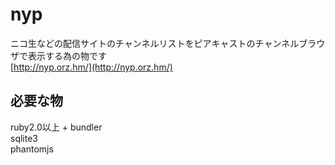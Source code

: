 # nyp
ニコ生などの配信サイトのチャンネルリストをピアキャストのチャンネルブラウザで表示する為の物です  
[http://nyp.orz.hm/](http://nyp.orz.hm/)  

## 必要な物
ruby2.0以上 + bundler  
sqlite3  
phantomjs  
